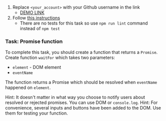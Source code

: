 1. Replace `<your_account>` with your Github username in the link
    - [DEMO LINK](https://petro-js-developer.github.io/js_promise_function_DOM/)
2. Follow [this instructions](https://mate-academy.github.io/layout_task-guideline/)
    - There are no tests for this task so use `npm run lint` command instead of `npm test`

### Task: Promise function

To complete this task, you should create a function that returns a `Promise`.
Create function `waitFor` which takes two parameters:
- `element` - DOM element
- `eventName`

The function returns a Promise which should be resolved when `eventName` happened on `element`.

Hint: It doesn't matter in what way you choose to notify users about resolved or rejected promises. You can use DOM or `console.log`.
Hint: For convenience, several inputs and buttons have been added to the DOM. Use them for testing your function.
